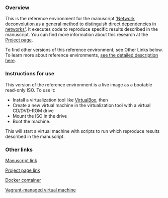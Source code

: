 ### Overview
This is the reference environment for the manuscript ['Network deconvolution as a general method to distinguish direct dependencies in networks'](http://dx.doi.org/10.1038/nbt.2635).  It executes code to reproduce specific results described in the manuscript.   You can find more information about this research at the [Project page](http://project-link.org).  

To find other versions of this reference environment, see Other Links below.  To learn more about reference environments, [see the detailed description here](https://uomsystemsbiology.github.io/reference-environments/).  

### Instructions for use

This version of the reference environment is a live image as a bootable read-only ISO.  To use it:

- Install a virtualization tool like [VirtualBox](https://www.virtualbox.org/), then 
- Create a new virtual machine in the virtualization tool with a virtual CD/DVD-ROM drive
- Mount the ISO in the drive
- Boot the machine.  

This will start a virtual machine with scripts to run which reproduce results described in the manuscript.  

### Other links

[Manuscript link](https://dx.doi.org/10.1038/nbt.2635)

[Project page link](https://compbio.mit.edu/nd/)

[Docker container](https://hub.docker.com/r/uomsystemsbiology/feizi2013network/)

[Vagrant-managed virtual machine](https://github.com/uomsystemsbiology/feizi2013network)
